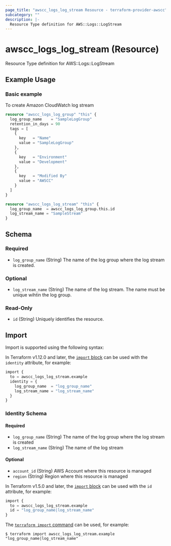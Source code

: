 ```yaml
---
page_title: "awscc_logs_log_stream Resource - terraform-provider-awscc"
subcategory: ""
description: |-
  Resource Type definition for AWS::Logs::LogStream
---
```


# awscc_logs_log_stream (Resource)

Resource Type definition for AWS::Logs::LogStream

## Example Usage

### Basic example
To create Amazon CloudWatch log stream
```terraform
resource "awscc_logs_log_group" "this" {
  log_group_name    = "SampleLogGroup"
  retention_in_days = 90
  tags = [
    {
      key   = "Name"
      value = "SampleLogGroup"
    },
    {
      key   = "Environment"
      value = "Development"
    },
    {
      key   = "Modified By"
      value = "AWSCC"
    }
  ]
}

resource "awscc_logs_log_stream" "this" {
  log_group_name  = awscc_logs_log_group.this.id
  log_stream_name = "SampleStream"
}
```

<!-- schema generated by tfplugindocs -->
## Schema

### Required

- `log_group_name` (String) The name of the log group where the log stream is created.

### Optional

- `log_stream_name` (String) The name of the log stream. The name must be unique wihtin the log group.

### Read-Only

- `id` (String) Uniquely identifies the resource.

## Import

Import is supported using the following syntax:

In Terraform v1.12.0 and later, the [`import` block](https://developer.hashicorp.com/terraform/language/import) can be used with the `identity` attribute, for example:

```terraform
import {
  to = awscc_logs_log_stream.example
  identity = {
    log_group_name  = "log_group_name"
    log_stream_name = "log_stream_name"
  }
}
```

<!-- schema generated by tfplugindocs -->
### Identity Schema

#### Required

- `log_group_name` (String) The name of the log group where the log stream is created
- `log_stream_name` (String) The name of the log stream

#### Optional

- `account_id` (String) AWS Account where this resource is managed
- `region` (String) Region where this resource is managed

In Terraform v1.5.0 and later, the [`import` block](https://developer.hashicorp.com/terraform/language/import) can be used with the `id` attribute, for example:

```terraform
import {
  to = awscc_logs_log_stream.example
  id = "log_group_name|log_stream_name"
}
```

The [`terraform import` command](https://developer.hashicorp.com/terraform/cli/commands/import) can be used, for example:

```shell
$ terraform import awscc_logs_log_stream.example "log_group_name|log_stream_name"
```